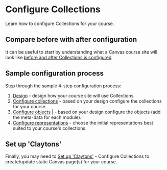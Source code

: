 # Configure Collections

Learn how to configure Collections for your course.

## Compare before with after configuration

It can be useful to start by understanding what a Canvas course site will look like [before and after Collections is configured](../configure/before-and-after.md). 

## Sample configuration process

Step through the sample 4-step configuration process:

1. [Design](../configure/design.md) - design how your course site will use Collections.
2. [Configure collections](../configure/configure-collections.md) - based on your design configure the collections for your course.
3. [Configure objects](../configure/configure-modules.md) | - based on your design configure the objects (add the meta-data for each module).
4. [Configure representations](../configure/configure-representations.md) - choose the initial representations best suited to your course's collections.

## Set up 'Claytons'

Finally, you may need to [Set up 'Claytons'](../configure/set-up-claytons.md) - Configure Collections to create/update static Canvas page(s) for your course.
